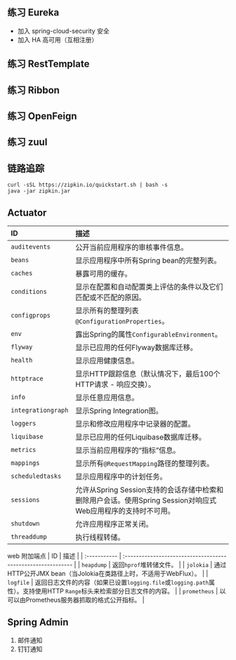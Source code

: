 ## 练习 Eureka

 - 加入 spring-cloud-security 安全
 - 加入 HA 高可用（互相注册）

## 练习 RestTemplate

## 练习 Ribbon

## 练习 OpenFeign

## 练习 zuul

## 链路追踪
```
curl -sSL https://zipkin.io/quickstart.sh | bash -s
java -jar zipkin.jar
```

## Actuator
| ID                 | 描述                                                         |
| :----------------- | :----------------------------------------------------------- |
| `auditevents`      | 公开当前应用程序的审核事件信息。                             |
| `beans`            | 显示应用程序中所有Spring bean的完整列表。                    |
| `caches`           | 暴露可用的缓存。                                             |
| `conditions`       | 显示在配置和自动配置类上评估的条件以及它们匹配或不匹配的原因。 |
| `configprops`      | 显示所有的整理列表`@ConfigurationProperties`。               |
| `env`              | 露出Spring的属性`ConfigurableEnvironment`。                  |
| `flyway`           | 显示已应用的任何Flyway数据库迁移。                           |
| `health`           | 显示应用健康信息。                                           |
| `httptrace`        | 显示HTTP跟踪信息（默认情况下，最后100个HTTP请求 - 响应交换）。 |
| `info`             | 显示任意应用信息。                                           |
| `integrationgraph` | 显示Spring Integration图。                                   |
| `loggers`          | 显示和修改应用程序中记录器的配置。                           |
| `liquibase`        | 显示已应用的任何Liquibase数据库迁移。                        |
| `metrics`          | 显示当前应用程序的“指标”信息。                               |
| `mappings`         | 显示所有`@RequestMapping`路径的整理列表。                    |
| `scheduledtasks`   | 显示应用程序中的计划任务。                                   |
| `sessions`         | 允许从Spring Session支持的会话存储中检索和删除用户会话。使用Spring Session对响应式Web应用程序的支持时不可用。 |
| `shutdown`         | 允许应用程序正常关闭。                                       |
| `threaddump`       | 执行线程转储。                                               |
web 附加端点
| ID           | 描述                                                         |
| :----------- | :----------------------------------------------------------- |
| `heapdump`   | 返回`hprof`堆转储文件。                                      |
| `jolokia`    | 通过HTTP公开JMX bean（当Jolokia在类路径上时，不适用于WebFlux）。 |
| `logfile`    | 返回日志文件的内容（如果已设置`logging.file`或`logging.path`属性）。支持使用HTTP `Range`标头来检索部分日志文件的内容。 |
| `prometheus` | 以可以由Prometheus服务器抓取的格式公开指标。                 |




## Spring Admin
1. 邮件通知
2. 钉钉通知

